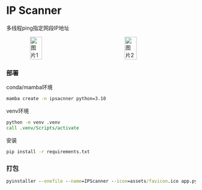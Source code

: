 # IP Scanner

多线程ping指定网段IP地址

<div style="display: flex; justify-content: space-around;">
    <img src="assets/image01.png" alt="图片1" style="width: 25%;"/>
    <img src="assets/image02.png" alt="图片2" style="width: 25%;"/>
</div>

### 部署

conda/mamba环境
```cmd
mamba create -n ipsacnner python=3.10
```

venv环境
```cmd
python -m venv .venv
call .venv/Scripts/activate
```

安装
```cmd
pip install -r requirements.txt
```

### 打包

```cmd
pyinstaller --onefile --name=IPScanner --icon=assets/favicon.ico app.py
```
